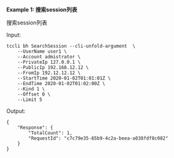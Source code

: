 **Example 1: 搜索session列表**

搜索session列表

Input: 

```
tccli bh SearchSession --cli-unfold-argument  \
    --UserName user1 \
    --Account admistrator \
    --PrivateIp 127.0.0.1 \
    --PublicIp 192.168.12.12 \
    --FromIp 192.12.12.12 \
    --StartTime 2020-01-02T01:01:01Z \
    --EndTime 2020-01-02T01:02:00Z \
    --Kind 1 \
    --Offset 0 \
    --Limit 5
```

Output: 
```
{
    "Response": {
        "TotalCount": 1,
        "RequestId": "c7c79e35-65b9-4c2a-beea-a038fdf8c082"
    }
}
```

